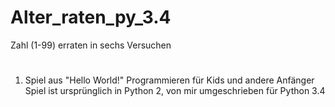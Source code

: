 # Alter_raten_py_3.4
Zahl (1-99) erraten in sechs Versuchen

# 

1. Spiel aus "Hello World!" Programmieren für Kids und andere Anfänger 
Spiel ist ursprünglich in Python 2, von mir umgeschrieben für Python 3.4 
